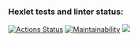 ### Hexlet tests and linter status:
[![Actions Status](https://github.com/Aljustal/java-project-72/workflows/hexlet-check/badge.svg)](https://github.com/Aljustal/java-project-72/actions)
[![Maintainability](https://api.codeclimate.com/v1/badges/e6e9db6fef21b98b9a87/maintainability)](https://codeclimate.com/github/Aljustal/java-project-72/maintainability)
<a href="https://codeclimate.com/github/Aljustal/java-project-72/test_coverage"><img src="https://api.codeclimate.com/v1/badges/e6e9db6fef21b98b9a87/test_coverage" /></a>